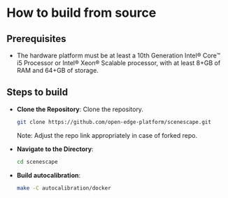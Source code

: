 # How to build from source

## Prerequisites

- The hardware platform must be at least a 10th Generation Intel® Core™ i5 Processor or Intel® Xeon® Scalable processor, with at least 8+GB of RAM and 64+GB of storage.

## Steps to build

- **Clone the Repository**:
   Clone the repository.

   ```bash
   git clone https://github.com/open-edge-platform/scenescape.git
   ```
   Note: Adjust the repo link appropriately in case of forked repo.

- **Navigate to the Directory**:

   ```bash
   cd scenescape
   ```

- **Build autocalibration**:
   ```bash
   make -C autocalibration/docker
   ```
